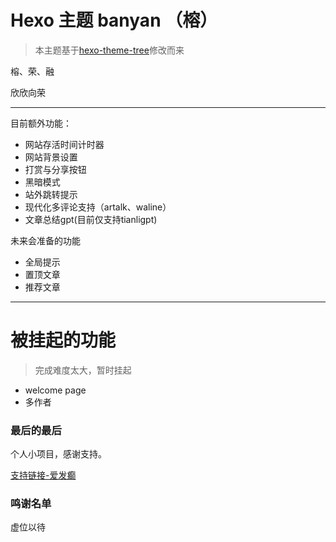 # Hexo 主题 banyan （榕）


>本主题基于[hexo-theme-tree](https://github.com/wujun234/hexo-theme-tree)修改而来

榕、荣、融

欣欣向荣

---
目前额外功能：
- 网站存活时间计时器
- 网站背景设置
- 打赏与分享按钮
- 黑暗模式
- 站外跳转提示
- 现代化多评论支持（artalk、waline）
- 文章总结gpt(目前仅支持tianligpt)

未来会准备的功能
- 全局提示
- 置顶文章
- 推荐文章

---
# **被挂起的功能**

>完成难度太大，暂时挂起

- welcome page 
- 多作者


### 最后的最后

个人小项目，感谢支持。

[支持链接-爱发癫](https://afdian.net/a/awaae001)

### 鸣谢名单

虚位以待
